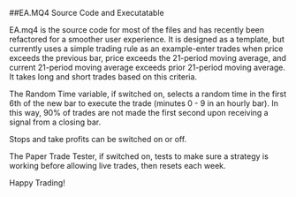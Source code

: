 ##EA.MQ4 Source Code and Executatable

EA.mq4  is the source code for most of the files and has recently been refactored for a smoother user experience. It is designed as a template, but currently uses a simple trading rule as an example-enter trades when price exceeds the previous bar, price exceeds the 21-period moving average, and current 21-period moving average exceeds prior 21-period moving average. It takes long and short trades based on this criteria.

The Random Time variable, if switched on, selects a random time in the first 6th of the new bar to execute the trade (minutes 0 - 9 in an hourly bar). In this way, 90% of trades are not made the first second upon receiving a signal from a closing bar.

Stops and take profits can be switched on or off.

The Paper Trade Tester, if switched on, tests to make sure a strategy is working before allowing live trades, then resets each week.

Happy Trading!
